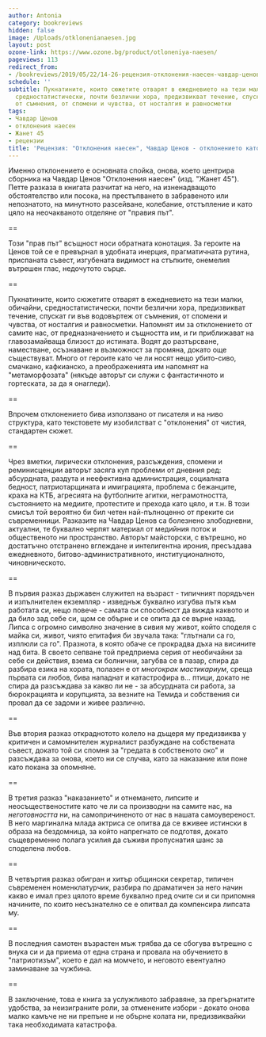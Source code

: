 ```yaml
---
author: Antonia
category: bookreviews
hidden: false
image: /Uploads/otklonenianaesen.jpg
layout: post
ozone-link: https://www.ozone.bg/product/otloneniya-naesen/
pageviews: 113
redirect_from:
- /bookreviews/2019/05/22/14-26-рецензия-отклонения-наесен-чавдар-ценов-отклонението-като-път-направо-и-навътре
schedule: ''
subtitle: Пукнатините, които сюжетите отварят в ежедневието на тези малки, обичайни,
  средностатистически, почти безлични хора, предизвикват течение, спускат ги във водовъртеж
  от съмнения, от спомени и чувства, от носталгия и равносметки
tags:
- Чавдар Ценов
- отклонения наесен
- Жанет 45
- рецензии
title: 'Рецензия: "Отклонения наесен", Чавдар Ценов - отклонението като път навътре'
---
```


Именно отклонението е основната спойка, онова, което центрира сборника на Чавдар Ценов "Отклонения наесен" (изд. "Жанет 45"). Петте разказа в книгата разчитат на него, на изненадващото обстоятелство или посока, на престъпването в забравеното или непознатото, на минутното разсейване, колебание, отстъпление и като цяло на неочакваното отделяне от "правия път". 

\==

Този "прав път" всъщност носи обратната конотация. За героите на Ценов той се е превърнал в удобната инерция, прагматичната рутина, приспаната съвест, изгубената видимост на стъпките, онемелия вътрешен глас, недочутото сърце. 

\==

Пукнатините, които сюжетите отварят в ежедневието на тези малки, обичайни, средностатистически, почти безлични хора, предизвикват течение, спускат ги във водовъртеж от съмнения, от спомени и чувства, от носталгия и равносметки. Напомнят им за отклонението от самите нас, от предназначението и същността им, и ги приближават на главозамайваща близост до истината. Водят до разтърсване, наместване, осъзнаване и възможност за промяна, докато още съществуват. Много от героите като че ли носят нещо убито-сиво, смачкано, кафкианско, а преображенията им напомнят на "метаморфозата" (някъде авторът си служи с фантастичното и гортеската, за да я онагледи). 

\==

Впрочем отклонението бива използвано от писателя и на ниво структура, като текстовете му изобилстват с "отклонения" от чистия, стандартен сюжет. 

\==

Чрез вметки, лирически отклонения, разсъждения, спомени и реминисценции авторът засяга куп проблеми от дневния ред: абсурдната, раздута и неефективна администрация, социалната бедност, патриотарщината и имиграцията, проблема с бежанците, краха на КТБ, агресията на футболните агитки, неграмотността, състоянието на медиите, протестите и прехода като цяло, и т.н. В този смисъл той вероятно би бил четен най-пълноценно от преките си съвременници. Разказите на Чавдар Ценов са болезнено злободневни, актуални, те буквално черпят материал от медийния поток и общественото ни пространство. Авторът майсторски, с вътрешно, но достатъчно отстранено вглеждане и интелигентна ирония, пресъздава ежедневното, битово-административното, институционалното, чиновническото. 

\==

В първия разказ държавен служител на възраст - типичният порядъчен и изпълнителен екземпляр - изведнъж буквално изгубва пътя към работата си, нещо повече - самата си способност да вижда каквото и да било зад себе си, щом се обърне и се опита да се върне назад. Липса с огромно символно значение в сивия му живот, който споделя с майка си, живот, чиято епитафия би звучала така: "глътнали са го, изплюли са го". Празнота, в която обаче се прокрадва дъха на висините над бита. В своето сепване той предприема серия от необичайни за себе си действия, взема си болнични, загубва се в пазар, спира да разбира езика на хората, полазен е от _многокрак мастикариум_, среща първата си любов, бива нападнат и катастрофира в... птици, докато не спира да разсъждава за какво ли не - за абсурдната си работа, за бюрокрацията и корупцията, за везните на Темида и собствения си провал да се задоми и живее различно. 

\==

Във втория разказ откраднотото колело на дъщеря му предизвиква у критичен и самомнителен журналист разбуждане на собствената съвест, докато той си спомня за "гредата в собственото око" и разсъждава за онова, което ни се случва, като за наказание или поне като покана за опомняне. 

\==

В третия разказ "наказанието" и отнемането, липсите и неосъщественостите като че ли са производни на самите нас, на _неготовността_ ни, на самопричиненото от нас в нашата самоувереност. В него маргинална млада актриса се опитва да се вживее истински в образа на бездомница, за който напрегнато се подготвя, докато същевременно полага усилия да съживи пропуснатия шанс за споделена любов. 

\==

В четвъртия разказ обигран и хитър общински секретар, типичен съвременен номенклатурчик, разбира по драматичен за него начин какво е имал през цялото време буквално пред очите си и си припомня начините, по които несъзнателно се е опитвал да компенсира липсата му. 

\==

В последния самотен възрастен мъж трябва да се сбогува вътрешно с внука си и да приема от една страна и провала на обучението в "патриотизъм", което е дал на момчето, и неговото евентуално заминаване за чужбина. 

\==

В заключение, това е книга за услужливото забравяне, за прегърнатите удобства, за неизиграните роли, за отменените избори - докато онова малко камъче не ни препъне и не обърне колата ни, предизвиквайки така необходимата катастрофа.